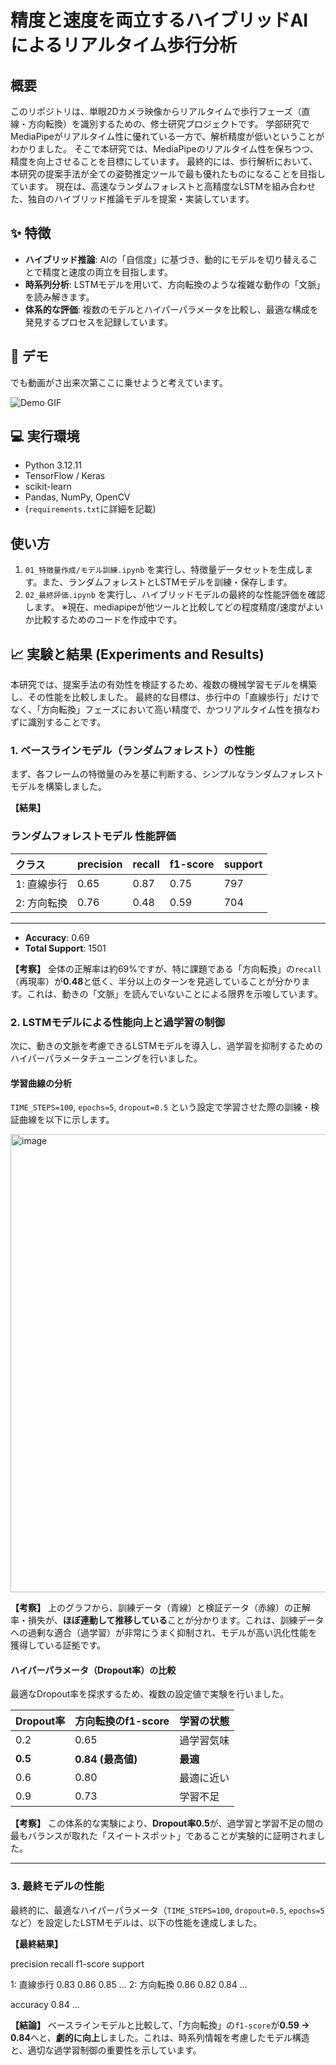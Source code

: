 # 精度と速度を両立するハイブリッドAIによるリアルタイム歩行分析

## 概要
このリポジトリは、単眼2Dカメラ映像からリアルタイムで歩行フェーズ（直線・方向転換）を識別するための、修士研究プロジェクトです。
学部研究でMediaPipeがリアルタイム性に優れている一方で、解析精度が低いということがわかりました。
そこで本研究では、MediaPipeのリアルタイム性を保ちつつ、精度を向上させることを目標にしています。
最終的には、歩行解析において、本研究の提案手法が全ての姿勢推定ツールで最も優れたものになることを目指しています。
現在は、高速なランダムフォレストと高精度なLSTMを組み合わせた、独自のハイブリッド推論モデルを提案・実装しています。

## ✨ 特徴
- **ハイブリッド推論**: AIの「自信度」に基づき、動的にモデルを切り替えることで精度と速度の両立を目指します。
- **時系列分析**: LSTMモデルを用いて、方向転換のような複雑な動作の「文脈」を読み解きます。
- **体系的な評価**: 複数のモデルとハイパーパラメータを比較し、最適な構成を発見するプロセスを記録しています。

## 🚀 デモ
でも動画がさ出来次第ここに乗せようと考えています。

![Demo GIF](ここにGIFのURLまたはパス)

## 💻 実行環境
- Python 3.12.11
- TensorFlow / Keras
- scikit-learn
- Pandas, NumPy, OpenCV
- (`requirements.txt`に詳細を記載)

## 使い方
1. `01_特徴量作成/モデル訓練.ipynb` を実行し、特徴量データセットを生成します。また、ランダムフォレストとLSTMモデルを訓練・保存します。
2. `02_最終評価.ipynb` を実行し、ハイブリッドモデルの最終的な性能評価を確認します。
※現在、mediapipeが他ツールと比較してどの程度精度/速度がよいか比較するためのコードを作成中です。

## 📈 実験と結果 (Experiments and Results)

本研究では、提案手法の有効性を検証するため、複数の機械学習モデルを構築し、その性能を比較しました。
最終的な目標は、歩行中の「直線歩行」だけでなく、「方向転換」フェーズにおいて高い精度で、かつリアルタイム性を損なわずに識別することです。

### 1. ベースラインモデル（ランダムフォレスト）の性能

まず、各フレームの特徴量のみを基に判断する、シンプルなランダムフォレストモデルを構築しました。

**【結果】**
### ランダムフォレストモデル 性能評価

| クラス | precision | recall | f1-score | support |
| :--- | :--- | :--- | :--- | :--- |
| 1: 直線歩行 | 0.65 | 0.87 | 0.75 | 797 |
| 2: 方向転換 | 0.76 | 0.48 | 0.59 | 704 |

---
- **Accuracy**: 0.69
- **Total Support**: 1501

**【考察】**
全体の正解率は約69%ですが、特に課題である「方向転換」の`recall`（再現率）が**0.48**と低く、半分以上のターンを見逃していることが分かります。これは、動きの「文脈」を読んでいないことによる限界を示唆しています。


### 2. LSTMモデルによる性能向上と過学習の制御

次に、動きの文脈を考慮できるLSTMモデルを導入し、過学習を抑制するためのハイパーパラメータチューニングを行いました。

#### 学習曲線の分析

`TIME_STEPS=100`, `epochs=5`, `dropout=0.5` という設定で学習させた際の訓練・検証曲線を以下に示します。

<img width="1817" height="733" alt="image" src="https://github.com/user-attachments/assets/aaaf7764-b403-4fb0-89ee-2361eab0a2e2" />

**【考察】**
上のグラフから、訓練データ（青線）と検証データ（赤線）の正解率・損失が、**ほぼ連動して推移している**ことが分かります。これは、訓練データへの過剰な適合（過学習）が非常にうまく抑制され、モデルが高い汎化性能を獲得している証拠です。

#### ハイパーパラメータ（Dropout率）の比較

最適なDropout率を探求するため、複数の設定値で実験を行いました。

| Dropout率 | 方向転換のf1-score | 学習の状態 |
| :--- | :--- | :--- |
| 0.2 | 0.65 | 過学習気味 |
| **0.5** | **0.84 (最高値)** | **最適** |
| 0.6 | 0.80 | 最適に近い |
| 0.9 | 0.73 | 学習不足 |

**【考察】**
この体系的な実験により、**Dropout率0.5**が、過学習と学習不足の間の最もバランスが取れた「スイートスポット」であることが実験的に証明されました。

---

### 3. 最終モデルの性能

最終的に、最適なハイパーパラメータ（`TIME_STEPS=100`, `dropout=0.5`, `epochs=5`など）を設定したLSTMモデルは、以下の性能を達成しました。

**【最終結果】**

  precision    recall  f1-score   support

 1: 直線歩行       0.83      0.86      0.85       ...
 2: 方向転換       0.86      0.82      0.84       ...

accuracy                           0.84      ...

**【結論】**
ベースラインモデルと比較して、「方向転換」の`f1-score`が**0.59 → 0.84**へと、**劇的に向上**しました。これは、時系列情報を考慮したモデル構造と、適切な過学習制御の重要性を示しています。
